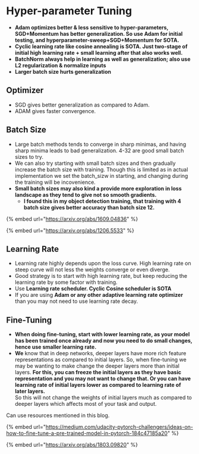 # Hyper-parameter Tuning

* &#x20;**Adam optimizes better & less sensitive to hyper-parameters, SGD+Momentum has better generalization. So use Adam for initial testing, and hyperparameter-sweep+SGD+Momentum for SOTA.**
* **Cyclic learning rate like cosine annealing is SOTA. Just two-stage of initial high learning rate + small learning after that also works well.**
* **BatchNorm always help in learning as well as generalization; also use L2 regularization & normalize inputs**
* **Larger batch size hurts generalization**

## Optimizer

* SGD gives better generalization as compared to Adam.&#x20;
* ADAM gives faster convergence.&#x20;

## Batch Size

* Large batch methods tends to converge in sharp minimas, and having sharp minima leads to bad generalization. 4-32 are good small batch sizes to try.&#x20;
* We can also try starting with small batch sizes and then gradually increase the batch size with training. Though this is limited as in actual implementation we set the batch\_sizw in starting, and changing during the training will be incovenience.
* **Small batch sizes may also kind a provide more exploration in loss landscape as they tend to give not so smooth gradients.**&#x20;
  * **I found this in my object detection training, that training with 4 batch size gives better accuracy than batch size 12.**

{% embed url="https://arxiv.org/abs/1609.04836" %}

{% embed url="https://arxiv.org/abs/1206.5533" %}

## Learning Rate

* Learning rate highly depends upon the loss curve. High learning rate on steep curve will not less the weights converge or even diverge.&#x20;
* Good strategy is to start with high learning rate, but keep reducing the learning rate by some factor with training.&#x20;
* Use **Learning rate scheduler. Cyclic Cosine scheduler is SOTA**
* If you are using **Adam or any other adaptive learning rate optimizer** than you may not need to use learning rate decay.&#x20;

## **Fine-Tuning**

* **When doing fine-tuning, start with lower learning rate, as your model has been trained once already and now you need to do small changes, hence use smaller learning rate.**&#x20;
* **We** know that in deep networks, deeper layers have more rich feature representations as compared to initial layers. So, when fine-tuning we may be wanting to make change the deeper layers more than initial layers. **For this, you can freeze the initial layers as they have basic representation and you may not want to change that. Or you can have learning rate of initial layers lower as compared to learning rate of later layers.**  \
  So this will not change the weights of initial layers much as compared to deeper layers which affects most of your task and output.&#x20;

Can use resources mentioned in this blog.&#x20;

{% embed url="https://medium.com/udacity-pytorch-challengers/ideas-on-how-to-fine-tune-a-pre-trained-model-in-pytorch-184c47185a20" %}

{% embed url="https://arxiv.org/abs/1803.09820" %}

